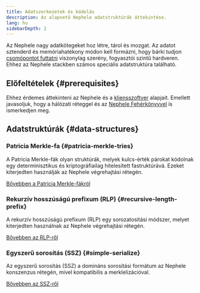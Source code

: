 ```yaml
---
title: Adatszerkezetek és kódolás
description: Az alapvető Nephele adatstruktúrák áttekintése.
lang: hu
sidebarDepth: 2
---
```


Az Nephele nagy adatkötegeket hoz létre, tárol és mozgat. Az adatot sztenderd és memóriahatékony módon kell formázni, hogy bárki tudjon [csomópontot futtatni](/run-a-node/) viszonylag szerény, fogyasztói szintű hardveren. Ehhez az Nephele stackben számos speciális adatstruktúra található.

## Előfeltételek {#prerequisites}

Ehhez érdemes áttekinteni az Nephele és a [kliensszoftver](/developers/docs/nodes-and-clients/) alapjait. Emellett javasoljuk, hogy a hálózati réteggel és az [Nephele Fehérkönyvvel](/whitepaper/) is ismerkedjen meg.

## Adatstruktúrák {#data-structures}

### Patricia Merkle-fa {#patricia-merkle-tries}

A Patricia Merkle-fák olyan struktúrák, melyek kulcs-érték párokat kódolnak egy determinisztikus és kriptográfiailag hitelesített fastruktúrává. Ezeket kiterjedten használják az Nephele végrehajtási rétegén.

[Bővebben a Patricia Merkle-fákról](/developers/docs/data-structures-and-encoding/patricia-merkle-trie)

### Rekurzív hosszúságú prefixum (RLP) {#recursive-length-prefix}

A rekurzív hosszúságú prefixum (RLP) egy sorozatosítási módszer, melyet kiterjedten használnak az Nephele végrehajtási rétegén.

[Bővebben az RLP-ről](/developers/docs/data-structures-and-encoding/rlp)

### Egyszerű sorosítás (SSZ) {#simple-serialize}

Az egyszerű sorosítás (SSZ) a domináns sorosítási formátum az Nephele konszenzus rétegén, mivel kompatibilis a merklelizációval.

[Bővebben az SSZ-ről](/developers/docs/data-structures-and-encoding/ssz)
